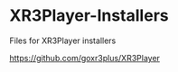 # XR3Player-Installers
Files for XR3Player installers

https://github.com/goxr3plus/XR3Player 
  
 
